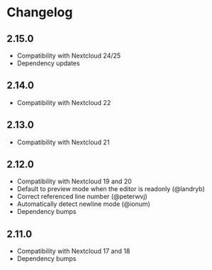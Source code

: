 # Changelog

## 2.15.0

- Compatibility with Nextcloud 24/25
- Dependency updates

## 2.14.0

- Compatibility with Nextcloud 22

## 2.13.0

- Compatibility with Nextcloud 21

## 2.12.0

- Compatibility with Nextcloud 19 and 20
- Default to preview mode when the editor is readonly (@landryb)
- Correct referenced line number (@peterwvj)
- Automatically detect newline mode (@ionum)
- Dependency bumps

## 2.11.0

- Compatibility with Nextcloud 17 and 18
- Dependency bumps


